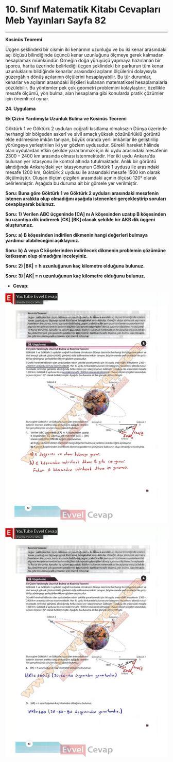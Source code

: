 # 10. Sınıf Matematik Kitabı Cevapları Meb Yayınları Sayfa 82

---

**Kosinüs Teoremi**

 Üçgen şeklindeki bir cismin iki kenarının uzunluğu ve bu iki kenar arasındaki açı ölçüsü bilindiğinde üçüncü kenar uzunluğunu ölçmeye gerek kalmadan hesaplamak mümkündür. Örneğin doğa yürüyüşü yapmaya hazırlanan bir sporcu, harita üzerinde belirlediği üçgen şeklindeki bir parkurun tüm kenar uzunluklarını bildiğinde kenarlar arasındaki açıların ölçülerini dolayısıyla güzergâhın dönüş açılarının ölçülerini hesaplayabilir. Bu tür durumlar, kenarlar ve açıların arasındaki ilişkileri kullanan matematiksel hesaplamalarla çözülebilir. Bu yöntemler pek çok geometri problemini kolaylaştırır; özellikle mesafe ölçümü, yön bulma, alan hesaplama gibi konularda pratik çözümler için önemli rol oynar.

**24. Uygulama**

**Ek Çizim Yardımıyla Uzunluk Bulma ve Kosinüs Teoremi**

Göktürk 1 ve Göktürk 2 uyduları coğrafi kısıtlama olmaksızın Dünya üzerinde herhangi bir bölgeden askerî ve sivil amaçlı yüksek çözünürlüklü görüntü elde edilmesine imkân tanıyan, büyük oranda yerli imkânlar ile geliştirilip yörüngeye yerleştirilen iki yer gözlem uydusudur. Sürekli hareket hâlinde olan uydulardan etkin şekilde yararlanmak için iki uydu arasındaki mesafenin 2300 – 2400 km arasında olması istenmektedir. Her iki uydu Ankara’da bulunan yer istasyonu ile kontrol altında tutulmaktadır. Anlık bir görüntü alındığında Ankara’daki yer istasyonunun Göktürk 1 uydusu ile arasındaki mesafe 1200 km, Göktürk 2 uydusu ile arasındaki mesafe 1500 km olarak ölçülmüştür. Oluşan ölçüm çizgileri arasındaki açının ölçüsü 120° olarak belirlenmiştir. Aşağıda bu duruma ait bir görsele yer verilmiştir.

**Soru: Buna göre Göktürk 1 ve Göktürk 2 uyduları arasındaki mesafenin istenen aralıkta olup olmadığını aşağıda istenenleri gerçekleştirip soruları cevaplayarak bulunuz.**

**Soru: 1) Verilen ABC üçgeninde [CA] nı A köşesinden uzatıp B köşesinden bu uzantıya dik indirerek [CK] [BK] olacak şekilde bir AKB dik üçgeni oluşturunuz.**

**Soru: a) B köşesinden indirilen dikmenin hangi değerleri bulmaya yardımcı olabileceğini açıklayınız.**

**Soru: b) A veya C köşelerinden indirilecek dikmenin problemin çözümüne katkısının olup olmadığını inceleyiniz.**

**Soru: 2) |BK| = h uzunluğunun kaç kilometre olduğunu bulunuz.**

**Soru: 3) |AK| = n uzunluğunun kaç kilometre olduğunu bulunuz.**

-   **Cevap**:

![Image 1](./image_1.webp)

![Image 2](./image_2.webp)
